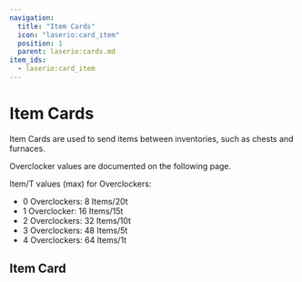 ```yaml
---
navigation:
  title: "Item Cards"
  icon: "laserio:card_item"
  position: 1
  parent: laserio:cards.md
item_ids:
  - laserio:card_item
---
```


# Item Cards

Item Cards are used to send items between inventories, such as chests and furnaces.

Overclocker values are documented on the following page.

Item/T values (max) for Overclockers:


- 0 Overclockers: 8 Items/20t
- 1 Overclocker:  16 Items/15t
- 2 Overclockers: 32 Items/10t
- 3 Overclockers: 48 Items/5t
- 4 Overclockers: 64 Items/1t

## Item Card



<Recipe id="laserio:card_item" />

